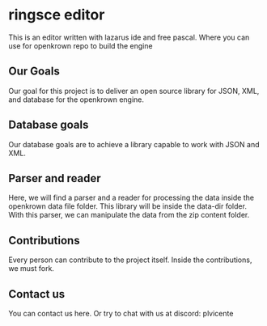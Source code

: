 #  ringsce editor
This is an editor written with lazarus ide and free pascal. Where you can use for openkrown repo to build the engine

## Our Goals
Our goal for this project is to deliver an open source library for JSON, XML, and database for the openkrown engine.

## Database goals

Our database goals are to achieve a library capable to work with JSON and XML.

## Parser and reader
Here, we will find a parser and a reader for processing the data inside the openkrown data file folder. This library will be inside the data-dir folder. With this parser, we can manipulate the data from the zip content folder.

## Contributions
Every person can contribute to the project itself. Inside the contributions, we must fork.

## Contact us
You can contact us here. Or try to chat with us at discord: plvicente